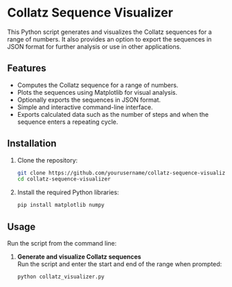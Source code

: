 # Collatz Sequence Visualizer

This Python script generates and visualizes the Collatz sequences for a range of numbers. It also provides an option to export the sequences in JSON format for further analysis or use in other applications.

## Features

- Computes the Collatz sequence for a range of numbers.
- Plots the sequences using Matplotlib for visual analysis.
- Optionally exports the sequences in JSON format.
- Simple and interactive command-line interface.
- Exports calculated data such as the number of steps and when the sequence enters a repeating cycle.

## Installation

1. Clone the repository:
    ```bash
    git clone https://github.com/yourusername/collatz-sequence-visualizer.git
    cd collatz-sequence-visualizer
    ```

2. Install the required Python libraries:
    ```bash
    pip install matplotlib numpy
    ```

## Usage

Run the script from the command line:

1. **Generate and visualize Collatz sequences**  
   Run the script and enter the start and end of the range when prompted:
   ```bash
   python collatz_visualizer.py

